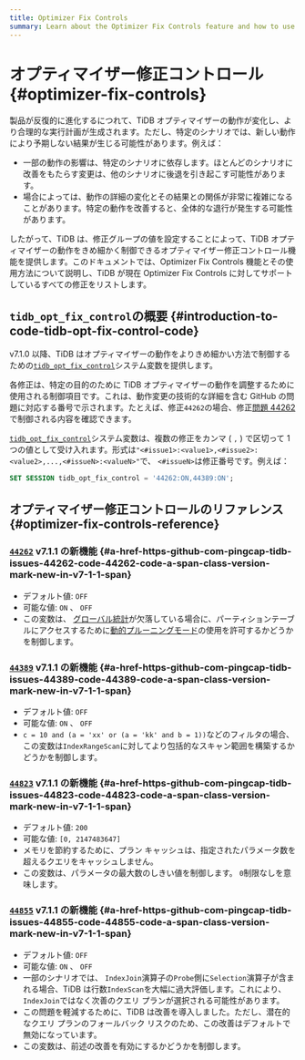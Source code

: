 ```yaml
---
title: Optimizer Fix Controls
summary: Learn about the Optimizer Fix Controls feature and how to use `tidb_opt_fix_control` to control the TiDB optimizer in a more fine-grained way.
---
```


# オプティマイザー修正コントロール {#optimizer-fix-controls}

製品が反復的に進化するにつれて、TiDB オプティマイザーの動作が変化し、より合理的な実行計画が生成されます。ただし、特定のシナリオでは、新しい動作により予期しない結果が生じる可能性があります。例えば：

-   一部の動作の影響は、特定のシナリオに依存します。ほとんどのシナリオに改善をもたらす変更は、他のシナリオに後退を引き起こす可能性があります。
-   場合によっては、動作の詳細の変化とその結果との関係が非常に複雑になることがあります。特定の動作を改善すると、全体的な退行が発生する可能性があります。

したがって、TiDB は、修正グループの値を設定することによって、TiDB オプティマイザーの動作をきめ細かく制御できるオプティマイザー修正コントロール機能を提供します。このドキュメントでは、Optimizer Fix Controls 機能とその使用方法について説明し、TiDB が現在 Optimizer Fix Controls に対してサポートしているすべての修正をリストします。

## <code>tidb_opt_fix_control</code>の概要 {#introduction-to-code-tidb-opt-fix-control-code}

v7.1.0 以降、TiDB はオプティマイザーの動作をよりきめ細かい方法で制御するための[`tidb_opt_fix_control`](/system-variables.md#tidb_opt_fix_control-new-in-v710)システム変数を提供します。

各修正は、特定の目的のために TiDB オプティマイザーの動作を調整するために使用される制御項目です。これは、動作変更の技術的な詳細を含む GitHub の問題に対応する番号で示されます。たとえば、修正`44262`の場合、修正[問題 44262](https://github.com/pingcap/tidb/issues/44262)で制御される内容を確認できます。

[`tidb_opt_fix_control`](/system-variables.md#tidb_opt_fix_control-new-in-v710)システム変数は、複数の修正をカンマ ( `,` ) で区切って 1 つの値として受け入れます。形式は`"<#issue1>:<value1>,<#issue2>:<value2>,...,<#issueN>:<valueN>"`で、 `<#issueN>`は修正番号です。例えば：

```sql
SET SESSION tidb_opt_fix_control = '44262:ON,44389:ON';
```

## オプティマイザー修正コントロールのリファレンス {#optimizer-fix-controls-reference}

### <a href="https://github.com/pingcap/tidb/issues/44262"><code>44262</code></a> <span class="version-mark">v7.1.1 の新機能</span> {#a-href-https-github-com-pingcap-tidb-issues-44262-code-44262-code-a-span-class-version-mark-new-in-v7-1-1-span}

-   デフォルト値: `OFF`
-   可能な値: `ON` 、 `OFF`
-   この変数は、 [グローバル統計](/statistics.md#collect-statistics-of-partitioned-tables-in-dynamic-pruning-mode)が欠落している場合に、パーティションテーブルにアクセスするために[動的プルーニングモード](/partitioned-table.md#dynamic-pruning-mode)の使用を許可するかどうかを制御します。

### <a href="https://github.com/pingcap/tidb/issues/44389"><code>44389</code></a> <span class="version-mark">v7.1.1 の新機能</span> {#a-href-https-github-com-pingcap-tidb-issues-44389-code-44389-code-a-span-class-version-mark-new-in-v7-1-1-span}

-   デフォルト値: `OFF`
-   可能な値: `ON` 、 `OFF`
-   `c = 10 and (a = 'xx' or (a = 'kk' and b = 1))`などのフィルタの場合、この変数は`IndexRangeScan`に対してより包括的なスキャン範囲を構築するかどうかを制御します。

### <a href="https://github.com/pingcap/tidb/issues/44823"><code>44823</code></a> <span class="version-mark">v7.1.1 の新機能</span> {#a-href-https-github-com-pingcap-tidb-issues-44823-code-44823-code-a-span-class-version-mark-new-in-v7-1-1-span}

-   デフォルト値: `200`
-   可能な値: `[0, 2147483647]`
-   メモリを節約するために、プラン キャッシュは、指定されたパラメータ数を超えるクエリをキャッシュしません。
-   この変数は、パラメータの最大数のしきい値を制御します。 `0`制限なしを意味します。

### <a href="https://github.com/pingcap/tidb/issues/44855"><code>44855</code></a> <span class="version-mark">v7.1.1 の新機能</span> {#a-href-https-github-com-pingcap-tidb-issues-44855-code-44855-code-a-span-class-version-mark-new-in-v7-1-1-span}

-   デフォルト値: `OFF`
-   可能な値: `ON` 、 `OFF`
-   一部のシナリオでは、 `IndexJoin`演算子の`Probe`側に`Selection`演算子が含まれる場合、TiDB は行数`IndexScan`を大幅に過大評価します。これにより、 `IndexJoin`ではなく次善のクエリ プランが選択される可能性があります。
-   この問題を軽減するために、TiDB は改善を導入しました。ただし、潜在的なクエリ プランのフォールバック リスクのため、この改善はデフォルトで無効になっています。
-   この変数は、前述の改善を有効にするかどうかを制御します。
